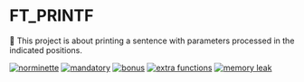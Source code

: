 # FT_PRINTF
🍇 This project is about printing a sentence with parameters processed in the indicated positions.

[![norminette](https://github.com/ThreeDP/ft_printf/actions/workflows/norminette.yml/badge.svg)](https://github.com/ThreeDP/ft_printf/actions/workflows/norminette.yml)
[![mandatory](https://github.com/ThreeDP/ft_printf/actions/workflows/mandatory-test.yml/badge.svg)](https://github.com/ThreeDP/ft_printf/actions/workflows/mandatory-test.yml)
[![bonus](https://github.com/ThreeDP/ft_printf/actions/workflows/bonus-test.yml/badge.svg)](https://github.com/ThreeDP/ft_printf/actions/workflows/bonus-test.yml)
[![extra functions](https://github.com/ThreeDP/ft_printf/actions/workflows/extra-test.yml/badge.svg)](https://github.com/ThreeDP/ft_printf/actions/workflows/extra-test.yml)
[![memory leak](https://github.com/ThreeDP/ft_printf/actions/workflows/memory-leak.yml/badge.svg)](https://github.com/ThreeDP/ft_printf/actions/workflows/memory-leak.yml)
